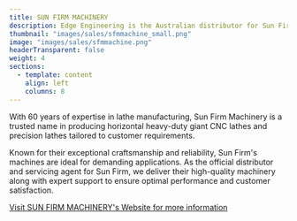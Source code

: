 ```yaml
---
title: SUN FIRM MACHINERY
description: Edge Engineering is the Australian distributor for Sun Firm Machinery, renowned for manufacturing horizontal heavy-duty giant CNC lathes and precision lathes.
thumbnail: "images/sales/sfmmachine_small.png"
image: "images/sales/sfmmachine.png"
headerTransparent: false
weight: 4
sections:
  - template: content
    align: left
    columns: 8
---
```


With 60 years of expertise in lathe manufacturing, Sun Firm Machinery is a trusted name in producing horizontal heavy-duty giant CNC lathes and precision lathes tailored to customer requirements.

Known for their exceptional craftsmanship and reliability, Sun Firm's machines are ideal for demanding applications. As the official distributor and servicing agent for Sun Firm, we deliver their high-quality machinery along with expert support to ensure optimal performance and customer satisfaction.

[Visit SUN FIRM MACHINERY's Website for more information](https://www.sunfirm.com/)
